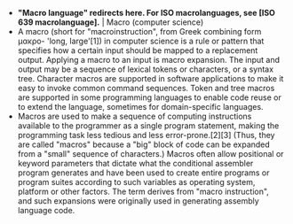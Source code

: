 - __"Macro language" redirects here. For ISO macrolanguages, see __[ISO 639 macrolanguage]__.__ | Macro (computer science)
- A macro (short for "macroinstruction", from Greek combining form μακρο- 'long, large'[1]) in computer science is a rule or pattern that specifies how a certain input should be mapped to a replacement output. Applying a macro to an input is macro expansion. The input and output may be a sequence of lexical tokens or characters, or a syntax tree. Character macros are supported in software applications to make it easy to invoke common command sequences. Token and tree macros are supported in some programming languages to enable code reuse or to extend the language, sometimes for domain-specific languages.
- Macros are used to make a sequence of computing instructions available to the programmer as a single program statement, making the programming task less tedious and less error-prone.[2][3] (Thus, they are called "macros" because a "big" block of code can be expanded from a "small" sequence of characters.) Macros often allow positional or keyword parameters that dictate what the conditional assembler program generates and have been used to create entire programs or program suites according to such variables as operating system, platform or other factors. The term derives from "macro instruction", and such expansions were originally used in generating assembly language code.

